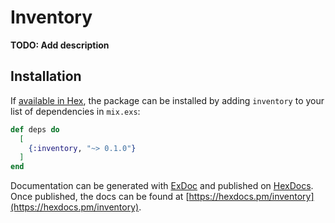 # Inventory

**TODO: Add description**

## Installation

If [available in Hex](https://hex.pm/docs/publish), the package can be installed
by adding `inventory` to your list of dependencies in `mix.exs`:

```elixir
def deps do
  [
    {:inventory, "~> 0.1.0"}
  ]
end
```

Documentation can be generated with [ExDoc](https://github.com/elixir-lang/ex_doc)
and published on [HexDocs](https://hexdocs.pm). Once published, the docs can
be found at [https://hexdocs.pm/inventory](https://hexdocs.pm/inventory).

